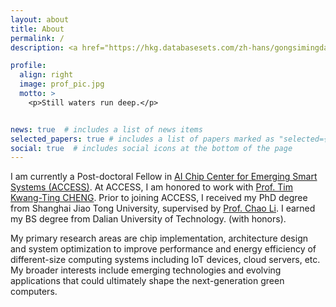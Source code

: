 ```yaml
---
layout: about
title: About
permalink: /
description: <a href="https://hkg.databasesets.com/zh-hans/gongsimingdan/number/2927539">AI Chip Center for Emerging Smart Systems</a> . <a href="https://hkust.edu.hk/">Hong Kong University of Science and Technology</a> . Hong Kong Science Park . Pak Shek Kok . Hong Kong.

profile:
  align: right
  image: prof_pic.jpg
  motto: >
    <p>Still waters run deep.</p>


news: true  # includes a list of news items
selected_papers: true # includes a list of papers marked as "selected={true}"
social: true  # includes social icons at the bottom of the page
---
```


I am currently a Post-doctoral Fellow in <a href="https://hkg.databasesets.com/zh-hans/gongsimingdan/number/2927539">AI Chip Center for Emerging Smart Systems (ACCESS)</a>. At ACCESS, I am honored to work with <a href="https://seng.hkust.edu.hk/about/people/faculty/tim-kwang-ting-cheng">Prof. Tim Kwang-Ting CHENG</a>. Prior to joining ACCESS, I received my PhD degree from Shanghai Jiao Tong University, supervised by  <a href="https://www.cs.sjtu.edu.cn/~lichao/index.html">Prof. Chao Li</a>. I earned my BS degree from Dalian University of Technology. (with honors).

My primary research areas are chip implementation, architecture design and system optimization to improve performance and energy efficiency of different-size computing systems including IoT devices, cloud servers, etc. My broader interests include emerging technologies and evolving applications that could ultimately shape the next-generation green computers.

<!-- to design and implement next-genegration, green computers. -->
<!-- also include emerging technologies and evolving applications that could ultimately shape the next-generation computers. -->

<!-- **My research interests include**:

**Highly-Ecient Cloud Platforms**: Architecture design and system optimization for better utilizing power resource to improve performance as well as energy eciency of both existing and emerging applications running on cloud platforms.

**Highly-Available Computer Systems**: Resilient power and energy optimization frameworks for protecting computer systems from a malicious adversary who exploits the vulnerabilities within aggressive power provisioning and management schemes.

**Highly-Scalable Data Centers**: Cross-layer designs of managing various heterogeneous power infrastructures and computing components to put the energy-saving limits of current data centers for supporting scale-out workloads and servers. -->
